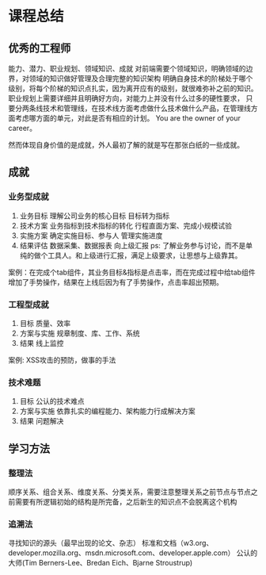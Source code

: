 # 课程总结

## 优秀的工程师

能力、潜力、职业规划、领域知识、成就
对前端需要个领域知识，明确领域的边界，对领域的知识做好管理及合理完整的知识架构
明确自身技术的阶梯处于哪个级别，将每个阶梯的知识点扎实，因为离开应有的级别，就很难弥补之前的知识。
职业规划上需要详细并且明确好方向，对能力上并没有什么过多的硬性要求，
只要分两条线技术和管理线，在技术线方面考虑做什么技术做什么产品，在管理线方面考虑哪方面的单元，对此是否有相应的计划。
You are the owner of your career。

然而体现自身价值的是成就，外人最初了解的就是写在那张白纸的一些成就。

## 成就

### 业务型成就

1. 业务目标
    理解公司业务的核心目标
    目标转为指标
2. 技术方案
    业务指标到技术指标的转化
    行程直面方案、完成小规模试验
3. 实施方案
    确定实施目标、参与人
    管理实施进度
4. 结果评估
    数据采集、数据报表
    向上级汇报
ps: 了解业务参与讨论，而不是单纯的做个工具人。和上级进行汇报，满足上级要求，让思想与上级靠其。

案例：在完成个tab组件，其业务目标&指标是点击率，而在完成过程中给tab组件增加了手势操作，结果在上线后因为有了手势操作，点击率超出预期。

### 工程型成就

1. 目标
    质量、效率
2. 方案与实施
    规章制度、库、工作、系统
3. 结果
    线上监控

案例: XSS攻击的预防，做事的手法

### 技术难题

1. 目标
    公认的技术难点
2. 方案与实施
    依靠扎实的编程能力、架构能力行成解决方案
3. 结果
    问题解决

## 学习方法

### 整理法

顺序关系、组合关系、维度关系、分类关系，需要注意整理关系之前节点与节点之前需要有所逻辑初始的结构是所完备，之后新生的知识点不会脱离这个机构

### 追溯法

寻找知识的源头（最早出现的论文、杂志）
标准和文档（w3.org、developer.mozilla.org、msdn.microsoft.com、developer.apple.com）
公认的大师(Tim Berners-Lee、Bredan Eich、Bjarne Stroustrup)
